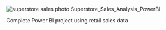 ![superstore sales photo](https://github.com/user-attachments/assets/126bdac5-bb30-415b-a2ca-85b044c7542f)
Superstore_Sales_Analysis_PowerBI

Complete Power BI project using retail sales data 
